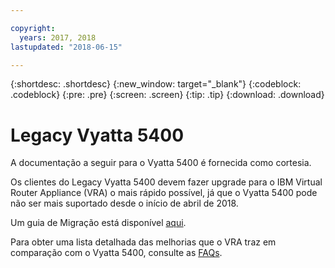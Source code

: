 ```yaml
---

copyright:
  years: 2017, 2018
lastupdated: "2018-06-15"

---
```


{:shortdesc: .shortdesc}
{:new_window: target="_blank"}
{:codeblock: .codeblock}
{:pre: .pre}
{:screen: .screen}
{:tip: .tip}
{:download: .download}

# Legacy Vyatta 5400
A documentação a seguir para o Vyatta 5400 é fornecida como cortesia. 

Os clientes do Legacy Vyatta 5400 devem fazer upgrade para o IBM Virtual Router Appliance (VRA) o mais rápido possível, já que o Vyatta 5400 pode não ser mais suportado desde o início de abril de 2018.

Um guia de Migração está disponível [aqui](http://wpc.c320.edgecastcdn.net/00C320/Vyatta%205400%20to%20Virtual%20Router%20Appliance%20Upgrade%20Options.pdf).

Para obter uma lista detalhada das melhorias que o VRA traz em comparação com o Vyatta 5400, consulte as [FAQs](faqs.html#what-improvements-does-the-virtual-router-appliance-vyatta-5600-have-over-the-vyatta-5400-). 
